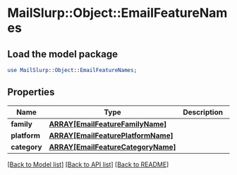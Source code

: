 # MailSlurp::Object::EmailFeatureNames

## Load the model package
```perl
use MailSlurp::Object::EmailFeatureNames;
```

## Properties
Name | Type | Description | Notes
------------ | ------------- | ------------- | -------------
**family** | [**ARRAY[EmailFeatureFamilyName]**](EmailFeatureFamilyName) |  | 
**platform** | [**ARRAY[EmailFeaturePlatformName]**](EmailFeaturePlatformName) |  | 
**category** | [**ARRAY[EmailFeatureCategoryName]**](EmailFeatureCategoryName) |  | 

[[Back to Model list]](../README#documentation-for-models) [[Back to API list]](../README#documentation-for-api-endpoints) [[Back to README]](../README)


